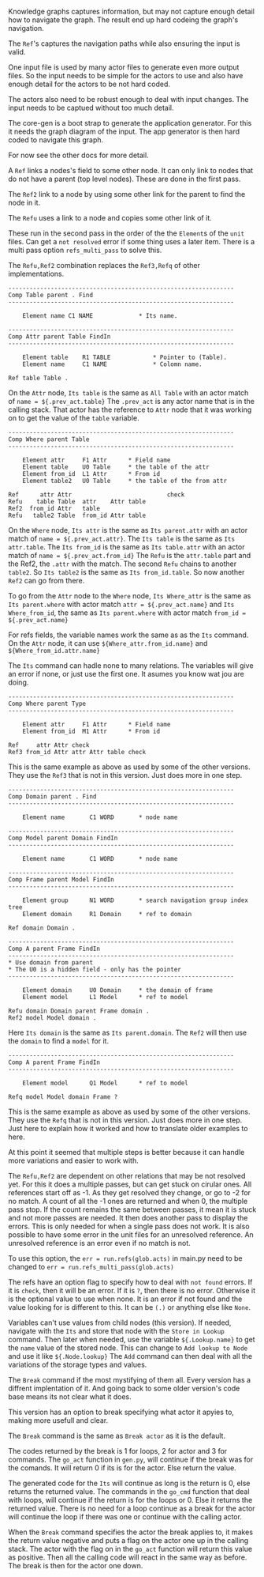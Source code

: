 Knowledge graphs captures information, but may not capture enough detail how to navigate the graph.
The result end up hard codeing the graph's navigation.

The `Ref`'s captures the navigation paths while also ensuring the input is valid.

One input file is used by many actor files to generate even more output files.
So the input needs to be simple for the actors to use and also have enough detail
for the actors to be not hard coded.

The actors also need to be robust enough to deal with input changes.
The input needs to be captued without too much detail.

The core-gen is a boot strap to generate the application generator.
For this it needs the graph diagram of the input. The app generator
is then hard coded to navigate this graph.

For now see the other docs for more detail.

A `Ref` links a nodes's field to some other node. It can only link to nodes
that do not have a parent (top level nodes). These are done in the first pass.

The `Ref2` link to a node by using some other link for the parent to find the node in it.

The `Refu` uses a link to a node and copies some other link of it.

These run in the second pass in the order of the the `Element`s of the `unit` files.
Can get a `not resolved` error if some thing uses a later item.
There is a multi pass option `refs_multi_pass` to solve this.

The `Refu,Ref2` combination replaces the `Ref3,Refq` of other implementations.
```
----------------------------------------------------------------
Comp Table parent . Find
----------------------------------------------------------------

	Element name C1 NAME             * Its name.

----------------------------------------------------------------
Comp Attr parent Table FindIn
----------------------------------------------------------------

	Element table    R1 TABLE            * Pointer to (Table).
	Element name     C1 NAME             * Colomn name.

Ref table Table .
```

On the `Attr` node, `Its table` is the same as `All Table` with an actor match of `name = ${.prev_act.table}`
The `.prev_act` is any actor name that is in the calling stack. That actor has the reference to `Attr` node
that it was working on to get the value of the `table` variable.
```
----------------------------------------------------------------
Comp Where parent Table
----------------------------------------------------------------

	Element attr     F1 Attr      * Field name
	Element table    U0 Table     * the table of the attr
	Element from_id  L1 Attr      * From id
	Element table2   U0 Table     * the table of the from attr

Ref      attr Attr                           check
Refu    table Table  attr    Attr table
Ref2  from_id Attr   table
Refu   table2 Table  from_id Attr table
```

On the `Where` node, `Its attr` is the same as `Its parent.attr` with an actor match of `name = ${.prev_act.attr}`.
The `Its table` is the same as `Its attr.table`.
The `Its from_id` is the same as `Its table.attr` with an actor match of `name = ${.prev_act.from_id}`
The `Refu` is the `attr.table` part and the Ref2, the `.attr` with the match.
The second `Refu` chains to another `table2`. So `Its table2` is the same as `Its from_id.table`.
So now another `Ref2` can go from there.

To go from the `Attr` node to the `Where` node, `Its Where_attr` is the same as
`Its parent.where` with actor match `attr = ${.prev_act.name}` and
`Its Where_from_id`, the same as `Its parent.where` with actor match `from_id = ${.prev_act.name}`


For refs fields, the variable names work the same as as the `Its` command.
On the `Attr` node, it can use `${Where_attr.from_id.name}` and `${Where_from_id.attr.name}`

The `Its` command can hadle none to many relations. The variables will give an error if none,
or just use the first one. It asumes you know wat jou are doing.

```
----------------------------------------------------------------
Comp Where parent Type
----------------------------------------------------------------

	Element attr     F1 Attr      * Field name
	Element from_id  M1 Attr      * From id

Ref     attr Attr check
Ref3 from_id Attr attr Attr table check
```

This is the same example as above as used by some of the other versions.
They use the `Ref3` that is not in this version. Just does more in one step.

```
----------------------------------------------------------------
Comp Domain parent . Find
----------------------------------------------------------------

	Element name       C1 WORD       * node name

----------------------------------------------------------------
Comp Model parent Domain FindIn
----------------------------------------------------------------

	Element name       C1 WORD       * node name

----------------------------------------------------------------
Comp Frame parent Model FindIn
----------------------------------------------------------------

	Element group      N1 WORD       * search navigation group index tree
	Element domain     R1 Domain     * ref to domain

Ref domain Domain .

----------------------------------------------------------------
Comp A parent Frame FindIn
----------------------------------------------------------------
* Use domain from parent
* The U0 is a hidden field - only has the pointer
----------------------------------------------------------------

	Element domain     U0 Domain     * the domain of frame
	Element model      L1 Model      * ref to model

Refu domain Domain parent Frame domain .
Ref2 model Model domain .

```

Here `Its domain` is the same as `Its parent.domain`. The `Ref2` will then use the `domain`
to find a `model` for it.

```
----------------------------------------------------------------
Comp A parent Frame FindIn
----------------------------------------------------------------

	Element model      Q1 Model      * ref to model

Refq model Model domain Frame ?
```

This is the same example as above as used by some of the other versions.
They use the `Refq` that is not in this version. Just does more in one step.
Just here to explain how it worked and how to translate older examples to here.

At this point it seemed that multiple steps is better because it can handle more variations and easier to work with.

The `Refu,Ref2` are dependent on other relations that may be not resolved yet.
For this it does a multiple passes, but can get stuck on cirular ones.
All references start off as -1. As they get resolved they change, or go to -2 for no match.
A count of all the -1 ones are returned and when 0, the multiple pass stop.
If the count remains the same between passes, it mean it is stuck and not more passes are needed.
It then does another pass to display the errors. This is only needed for when a single pass does not work.
It is also possible to have some error in the unit files for an unresolved reference.
An unresolved reference is an error even if no match is not.

To use this option, the `err = run.refs(glob.acts)` in main.py need to be changed to `err = run.refs_multi_pass(glob.acts)`

The refs have an option flag to specify how to deal with `not found` errors. If it is `check`,
then it will be an error. If it is `?`, then there is no error.
Otherwise it is the optional value to use when none. It is an error if not found and the value looking for is different to this.
It can be `(.)` or anything else like `None`.

Variables can't use values from child nodes (this version). If needed, navigate with the `Its` and 
store that node with the `Store in Lookup` command.
Then later when needed, use the variable `${.Lookup.name}` to get the `name` value of the stored node.
This can change to `Add lookup to Node` and use it like `${.Node.lookup}`
The `Add` command can then deal with all the variations of the storage types and values.

The `Break` command if the most mystifying of them all. Every version has a diffrent implentation of it.
And going back to some older version's code base means its not clear what it does.

This version has an option to break specifying what actor it apyies to, making more usefull and clear.

The `Break` command is the same as `Break actor` as it is the default.

The codes returned by the break is 1 for loops, 2 for actor and 3 for commands.
The `go_act` function in `gen.py`, will continue if the break was for the comands.
It will return 0 if its is for the actor. Else return the value.

The generated code for the `Its` will continue as long is the return is 0, else returns the returned value.
The commands in the `go_cmd` function that deal with loops, will continue if the return is for the loops or 0.
Else it returns the returned value. There is no need for a loop continue as a break for the actor will continue the loop if there was one
or continue with the calling actor.

When the `Break` command specifies the actor the break applies to, it makes the return value negative
and puts a flag on the actor one up in the calling stack. The actor with the flag on in the `go_act` function will return this value as positive.
Then all the calling code will react in the same way as before. The break is then for the actor one down.












